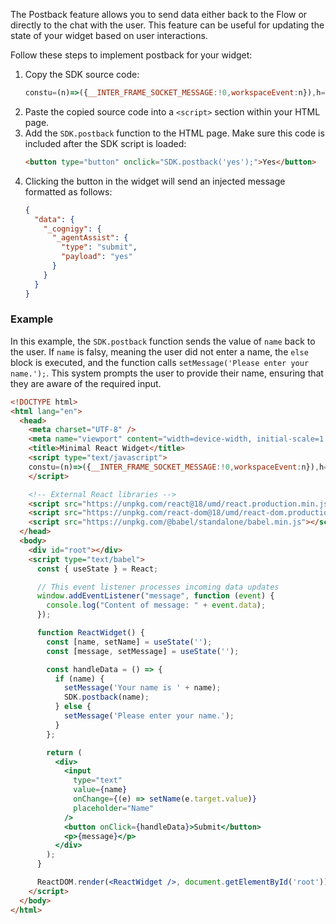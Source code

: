 The Postback feature allows you to send data either back to the Flow or directly to the chat with the user.
This feature can be useful for updating the state of your widget based on user interactions.

Follow these steps to implement postback for your widget:

1. Copy the SDK source code:
    ```js
    constu=(n)=>({__INTER_FRAME_SOCKET_MESSAGE:!0,workspaceEvent:n}),h=(n,e)=>({type:n,payload:e}),w=(n)=>{vare;return!!((e=n.data)!=null&&e.__INTER_FRAME_SOCKET_MESSAGE);};classb{constructor(e,a,d){(this.sourceWindow=e),(this.targetWindow=a),(this.targetOrigin=d),(this.unsubscribers=newSet()),(this.emit=(s,i)=>{constt=h(s,i),r=u(t);this.targetWindow.postMessage(r,this.targetOrigin);}),(this.on=(s,i)=>{constt=(o)=>{if(o.source===this.targetWindow&&w(o)&&o.data.workspaceEvent.type===s)try{i(o.data.workspaceEvent);}catch{}};this.sourceWindow.addEventListener("message",t);constr=()=>{this.sourceWindow.removeEventListener("message",t),this.unsubscribers.delete(r);};returnthis.unsubscribers.add(r),r;}),(this.once=(s,i)=>{constt=this.on(s,(r)=>{i(r),t();});returnt;}),(this.cleanup=()=>{for(constsofthis.unsubscribers)s();});}}classc{constructor(){(this._ready=!1),(this.socket=newb(window,window.parent,"*")),(this.sendReady=()=>{this._ready||(this.socket.emit("ready"),c.log("ready!"),(this._ready=!0));}),(this.postback=(e)=>newPromise((a,d)=>{consts=[],i=()=>{s.forEach((t)=>{t();});};s.push(this.socket.once("postback-accepted",()=>{i(),a();})),s.push(this.socket.once("postback-rejected",()=>{i(),d();})),this.socket.emit("postback",e);})),window.addEventListener("load",()=>{this.sendReady();}),this.socket.emit("sdk-loaded"),c.log("initialized");}staticlog(...e){console.log("[AgentAssistWidgetSDK]",...e);}}constg=newc();window.SDK=g;
    ```
2. Paste the copied source code into a `<script>` section within your HTML page.
3. Add the `SDK.postback` function to the HTML page. Make sure this code is included after the SDK script is loaded:
    ```html
    <button type="button" onclick="SDK.postback('yes');">Yes</button>
    ```
4. Clicking the button in the widget will send an injected message formatted as follows:
    ```json
    {
      "data": {
        "_cognigy": {
          "_agentAssist": {
            "type": "submit",
            "payload": "yes"
          }
        }
      }
    }
    ```
   
### Example

In this example, the `SDK.postback` function sends the value of `name` back to the user.
If `name` is falsy, meaning the user did not enter a name, the `else` block is executed, and the function calls `setMessage('Please enter your name.');`.
This system prompts the user to provide their name, ensuring that they are aware of the required input.

```html
<!DOCTYPE html>
<html lang="en">
  <head>
    <meta charset="UTF-8" />
    <meta name="viewport" content="width=device-width, initial-scale=1.0" />
    <title>Minimal React Widget</title>
    <script type="text/javascript">
    constu=(n)=>({__INTER_FRAME_SOCKET_MESSAGE:!0,workspaceEvent:n}),h=(n,e)=>({type:n,payload:e}),w=(n)=>{vare;return!!((e=n.data)!=null&&e.__INTER_FRAME_SOCKET_MESSAGE);};classb{constructor(e,a,d){(this.sourceWindow=e),(this.targetWindow=a),(this.targetOrigin=d),(this.unsubscribers=newSet()),(this.emit=(s,i)=>{constt=h(s,i),r=u(t);this.targetWindow.postMessage(r,this.targetOrigin);}),(this.on=(s,i)=>{constt=(o)=>{if(o.source===this.targetWindow&&w(o)&&o.data.workspaceEvent.type===s)try{i(o.data.workspaceEvent);}catch{}};this.sourceWindow.addEventListener("message",t);constr=()=>{this.sourceWindow.removeEventListener("message",t),this.unsubscribers.delete(r);};returnthis.unsubscribers.add(r),r;}),(this.once=(s,i)=>{constt=this.on(s,(r)=>{i(r),t();});returnt;}),(this.cleanup=()=>{for(constsofthis.unsubscribers)s();});}}classc{constructor(){(this._ready=!1),(this.socket=newb(window,window.parent,"*")),(this.sendReady=()=>{this._ready||(this.socket.emit("ready"),c.log("ready!"),(this._ready=!0));}),(this.postback=(e)=>newPromise((a,d)=>{consts=[],i=()=>{s.forEach((t)=>{t();});};s.push(this.socket.once("postback-accepted",()=>{i(),a();})),s.push(this.socket.once("postback-rejected",()=>{i(),d();})),this.socket.emit("postback",e);})),window.addEventListener("load",()=>{this.sendReady();}),this.socket.emit("sdk-loaded"),c.log("initialized");}staticlog(...e){console.log("[AgentAssistWidgetSDK]",...e);}}constg=newc();window.SDK=g;
    </script>

    <!-- External React libraries -->
    <script src="https://unpkg.com/react@18/umd/react.production.min.js"></script>
    <script src="https://unpkg.com/react-dom@18/umd/react-dom.production.min.js"></script>
    <script src="https://unpkg.com/@babel/standalone/babel.min.js"></script>
  </head>
  <body>
    <div id="root"></div>
    <script type="text/babel">
      const { useState } = React;

      // This event listener processes incoming data updates
      window.addEventListener("message", function (event) {
        console.log("Content of message: " + event.data);
      });

      function ReactWidget() {
        const [name, setName] = useState('');
        const [message, setMessage] = useState('');

        const handleData = () => {
          if (name) {
            setMessage('Your name is ' + name);
            SDK.postback(name);
          } else {
            setMessage('Please enter your name.');
          }
        };

        return (
          <div>
            <input
              type="text"
              value={name}
              onChange={(e) => setName(e.target.value)}
              placeholder="Name"
            />
            <button onClick={handleData}>Submit</button>
            <p>{message}</p>
          </div>
        );
      }

      ReactDOM.render(<ReactWidget />, document.getElementById('root'));
    </script>
  </body>
</html>
```
